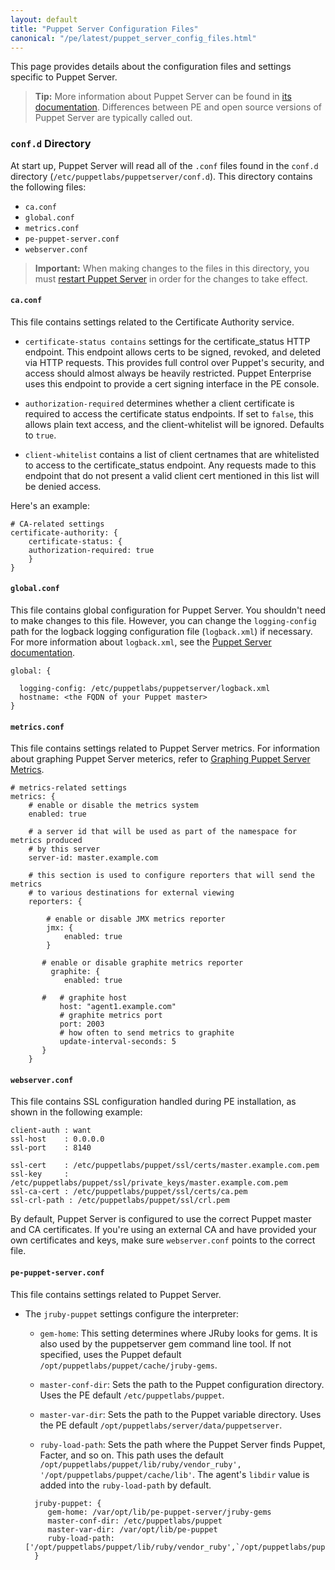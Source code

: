 ```yaml
---
layout: default
title: "Puppet Server Configuration Files"
canonical: "/pe/latest/puppet_server_config_files.html"
---
```


This page provides details about the configuration files and settings specific to Puppet Server.

> **Tip:** More information about Puppet Server can be found in [its documentation]({{puppetserver}}/services_master_puppetserver.html). Differences between PE and open source versions of Puppet Server are typically called out.

### `conf.d` Directory

At start up, Puppet Server will read all of the `.conf` files found in the `conf.d` directory (`/etc/puppetlabs/puppetserver/conf.d`). This directory contains the following files:

- `ca.conf`
- `global.conf`
- `metrics.conf`
- `pe-puppet-server.conf`
- `webserver.conf`

> **Important:** When making changes to the files in this directory, you must [restart Puppet Server]({{puppetserver}}/restarting.html) in order for the changes to take effect.

#### `ca.conf`

This file contains settings related to the Certificate Authority service.

* `certificate-status contains` settings for the certificate_status HTTP endpoint. This endpoint allows certs to be signed, revoked, and deleted via HTTP requests. This provides full control over Puppet's security, and access should almost always be heavily restricted. Puppet Enterprise uses this endpoint to provide a cert signing interface in the PE console.

* `authorization-required` determines whether a client certificate is required to access the certificate status endpoints. If set to `false`, this allows plain text access, and the client-whitelist will be ignored. Defaults to `true`.

* `client-whitelist` contains a list of client certnames that are whitelisted to access to the certificate_status endpoint. Any requests made to this endpoint that do not present a valid client cert mentioned in this list will be denied access.

Here's an example:

    # CA-related settings
    certificate-authority: {
        certificate-status: {
        authorization-required: true
        }
    }

#### `global.conf`

This file contains global configuration for Puppet Server. You shouldn't need to make changes to this file. However, you can change the `logging-config` path for the logback logging configuration file (`logback.xml`) if necessary. For more information about `logback.xml`, see the [Puppet Server documentation]({{puppetserver}}/config_file_logback.xml).

    global: {

      logging-config: /etc/puppetlabs/puppetserver/logback.xml
      hostname: <the FQDN of your Puppet master>
    }

#### `metrics.conf`

This file contains settings related to Puppet Server metrics. For information about graphing Puppet Server meterics, refer to [Graphing Puppet Server Metrics](puppet_server_metrics.html).

    # metrics-related settings
    metrics: {
        # enable or disable the metrics system
        enabled: true

        # a server id that will be used as part of the namespace for metrics produced
        # by this server
        server-id: master.example.com

        # this section is used to configure reporters that will send the metrics
        # to various destinations for external viewing
        reporters: {

            # enable or disable JMX metrics reporter
            jmx: {
                enabled: true
            }

           # enable or disable graphite metrics reporter
             graphite: {
                enabled: true

           #   # graphite host
               host: "agent1.example.com"
               # graphite metrics port
               port: 2003
               # how often to send metrics to graphite
               update-interval-seconds: 5
           }
        }


#### `webserver.conf`

This file contains SSL configuration handled during PE installation, as shown in the following example:

    client-auth : want
    ssl-host    : 0.0.0.0
    ssl-port    : 8140

    ssl-cert    : /etc/puppetlabs/puppet/ssl/certs/master.example.com.pem
    ssl-key     : /etc/puppetlabs/puppet/ssl/private_keys/master.example.com.pem
    ssl-ca-cert : /etc/puppetlabs/puppet/ssl/certs/ca.pem
    ssl-crl-path : /etc/puppetlabs/puppet/ssl/crl.pem

By default, Puppet Server is configured to use the correct Puppet master and CA certificates. If you're using an external CA and have provided your own certificates and keys, make sure `webserver.conf` points to the correct file.

#### `pe-puppet-server.conf`

This file contains settings related to Puppet Server.

* The `jruby-puppet` settings configure the interpreter:

  * `gem-home`: This setting determines where JRuby looks for gems. It is also used by the puppetserver gem command line tool. If not specified, uses the Puppet default `/opt/puppetlabs/puppet/cache/jruby-gems`.

  * `master-conf-dir`: Sets the path to the Puppet configuration directory. Uses the PE default `/etc/puppetlabs/puppet`.

  * `master-var-dir`: Sets the path to the Puppet variable directory. Uses the PE default `/opt/puppetlabs/server/data/puppetserver`.

  * `ruby-load-path`: Sets the path where the Puppet Server finds Puppet, Facter, and so on. This path uses the default `/opt/puppetlabs/puppet/lib/ruby/vendor_ruby', '/opt/puppetlabs/puppet/cache/lib'`. The agent's `libdir` value is added into the `ruby-load-path` by default.

  ~~~
    jruby-puppet: {
       gem-home: /var/opt/lib/pe-puppet-server/jruby-gems
       master-conf-dir: /etc/puppetlabs/puppet
       master-var-dir: /var/opt/lib/pe-puppet
       ruby-load-path: ['/opt/puppetlabs/puppet/lib/ruby/vendor_ruby',`/opt/puppetlabs/puppet/cache/lib']
    }
  ~~~
